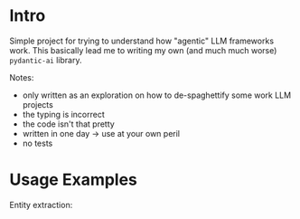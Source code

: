 # Intro

Simple project for trying to understand how "agentic" LLM frameworks work. This basically lead me to writing my own (and much much worse) `pydantic-ai` library. 

Notes:
- only written as an exploration on how to de-spaghettify some work LLM projects
- the typing is incorrect
- the code isn't that pretty
- written in one day -> use at your own peril
- no tests

# Usage Examples

Entity extraction:
```python


```